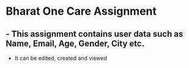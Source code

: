 # Bharat One Care Assignment

## - This assignment contains user data such as Name, Email, Age, Gender, City etc.
   - It can be edited, created and viewed
    
